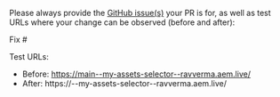 Please always provide the [GitHub issue(s)](../issues) your PR is for, as well as test URLs where your change can be observed (before and after):

Fix #<gh-issue-id>

Test URLs:
- Before: https://main--my-assets-selector--ravverma.aem.live/
- After: https://<branch>--my-assets-selector--ravverma.aem.live/
